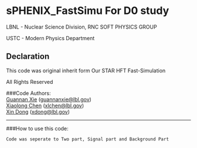 # sPHENIX_FastSimu For D0 study
LBNL - Nuclear Science Division, RNC SOFT PHYSICS GROUP

USTC - Modern Physics Department

## Declaration
This code was original inherit form Our STAR HFT Fast-Simulation

All Rights Reserved

###Code Authors:  
[Guannan Xie](https://github.com/GuannanXie) (guannanxie@lbl.gov)  
[Xiaolong Chen]() (xlchen@lbl.gov)  
[Xin Dong]() (xdong@lbl.gov)  
- - -

###How to use this code:  
```bash
Code was seperate to Two part, Signal part and Background Part
```
